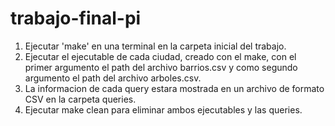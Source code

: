 # trabajo-final-pi

1. Ejecutar 'make' en una terminal en la carpeta inicial del trabajo.
2. Ejecutar el ejecutable de cada ciudad, creado con el make, con el primer argumento el path del archivo barrios.csv y como segundo argumento el path del archivo arboles.csv.
3. La informacion de cada query estara mostrada en un archivo de formato CSV en la carpeta queries.
4. Ejecutar make clean para eliminar ambos ejecutables y las queries.
